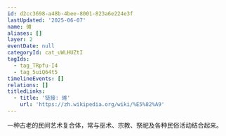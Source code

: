 ```yaml
---
id: d2cc3698-a48b-4bee-8001-823a6e224e3f
lastUpdated: '2025-06-07'
name: 傩
aliases: []
layer: 2
eventDate: null
categoryId: cat_uWLHUZtI
tagIds:
  - tag_TRpfu-I4
  - tag_5uiQ64t5
timelineEvents: []
relations: []
titledLinks:
  - title: '链接: 傩'
    url: 'https://zh.wikipedia.org/wiki/%E5%82%A9'
---
```

一种古老的民间艺术复合体，常与巫术、宗教、祭祀及各种民俗活动结合起来。
